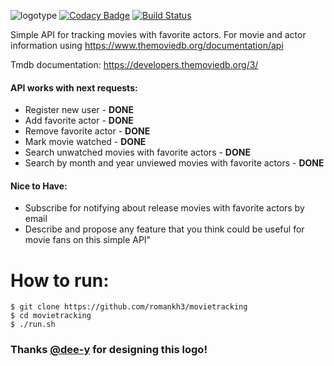 ![logotype](https://user-images.githubusercontent.com/16310793/42381795-e2b82558-813a-11e8-99fa-09ac013d5a3e.png)
[![Codacy Badge](https://api.codacy.com/project/badge/Grade/b9dc9938dcf6423693d21bb5c8c4ea68)](https://app.codacy.com/app/romankh3/movietracking?utm_source=github.com&utm_medium=referral&utm_content=romankh3/movietracking&utm_campaign=Badge_Grade_Dashboard)
[![Build Status](https://travis-ci.org/romankh3/movietracking.svg?branch=master)](https://travis-ci.org/romankh3/movietracking)


Simple API for tracking movies with favorite actors. For movie and actor information using https://www.themoviedb.org/documentation/api 

Tmdb documentation: https://developers.themoviedb.org/3/

#### API works with next requests:
* Register new user - <b>DONE</b>
* Add favorite actor - <b>DONE</b>
* Remove favorite actor - <b>DONE</b>
* Mark movie watched - <b>DONE</b>
* Search unwatched movies with favorite actors - <b>DONE</b>
* Search by month and year unviewed movies with favorite actors - <b>DONE</b>


#### Nice to Have:

* Subscribe for notifying about release movies with favorite actors by email 
* Describe and propose any feature that you think could be useful for movie fans on this simple API"

# How to run:
```$xslt
$ git clone https://github.com/romankh3/movietracking
$ cd movietracking
$ ./run.sh
```

### Thanks [@dee-y](https://github.com/dee-y) for designing this logo!
